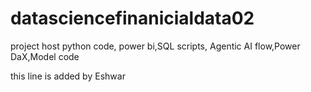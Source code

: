 # datasciencefinanicialdata02
project host python code, power bi,SQL scripts, Agentic AI flow,Power DaX,Model code

this line is added by Eshwar

